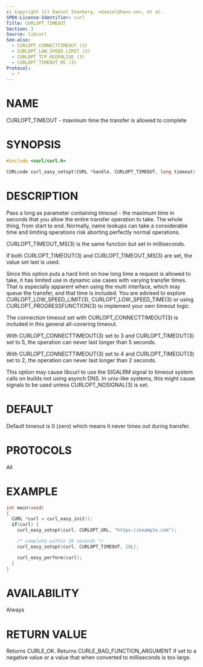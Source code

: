 ```yaml
---
c: Copyright (C) Daniel Stenberg, <daniel@haxx.se>, et al.
SPDX-License-Identifier: curl
Title: CURLOPT_TIMEOUT
Section: 3
Source: libcurl
See-also:
  - CURLOPT_CONNECTTIMEOUT (3)
  - CURLOPT_LOW_SPEED_LIMIT (3)
  - CURLOPT_TCP_KEEPALIVE (3)
  - CURLOPT_TIMEOUT_MS (3)
Protocol:
  - *
---
```


# NAME

CURLOPT_TIMEOUT - maximum time the transfer is allowed to complete

# SYNOPSIS

~~~c
#include <curl/curl.h>

CURLcode curl_easy_setopt(CURL *handle, CURLOPT_TIMEOUT, long timeout);
~~~

# DESCRIPTION

Pass a long as parameter containing *timeout* - the maximum time in
seconds that you allow the entire transfer operation to take. The whole thing,
from start to end. Normally, name lookups can take a considerable time and
limiting operations risk aborting perfectly normal operations.

CURLOPT_TIMEOUT_MS(3) is the same function but set in milliseconds.

If both CURLOPT_TIMEOUT(3) and CURLOPT_TIMEOUT_MS(3) are set, the
value set last is used.

Since this option puts a hard limit on how long time a request is allowed to
take, it has limited use in dynamic use cases with varying transfer
times. That is especially apparent when using the multi interface, which may
queue the transfer, and that time is included. You are advised to explore
CURLOPT_LOW_SPEED_LIMIT(3), CURLOPT_LOW_SPEED_TIME(3) or using
CURLOPT_PROGRESSFUNCTION(3) to implement your own timeout logic.

The connection timeout set with CURLOPT_CONNECTTIMEOUT(3) is included in
this general all-covering timeout.

With CURLOPT_CONNECTTIMEOUT(3) set to 3 and CURLOPT_TIMEOUT(3) set
to 5, the operation can never last longer than 5 seconds.

With CURLOPT_CONNECTTIMEOUT(3) set to 4 and CURLOPT_TIMEOUT(3) set
to 2, the operation can never last longer than 2 seconds.

This option may cause libcurl to use the SIGALRM signal to timeout system
calls on builds not using asynch DNS. In unix-like systems, this might cause
signals to be used unless CURLOPT_NOSIGNAL(3) is set.

# DEFAULT

Default timeout is 0 (zero) which means it never times out during transfer.

# PROTOCOLS

All

# EXAMPLE

~~~c
int main(void)
{
  CURL *curl = curl_easy_init();
  if(curl) {
    curl_easy_setopt(curl, CURLOPT_URL, "https://example.com");

    /* complete within 20 seconds */
    curl_easy_setopt(curl, CURLOPT_TIMEOUT, 20L);

    curl_easy_perform(curl);
  }
}
~~~

# AVAILABILITY

Always

# RETURN VALUE

Returns CURLE_OK. Returns CURLE_BAD_FUNCTION_ARGUMENT if set to a negative
value or a value that when converted to milliseconds is too large.

